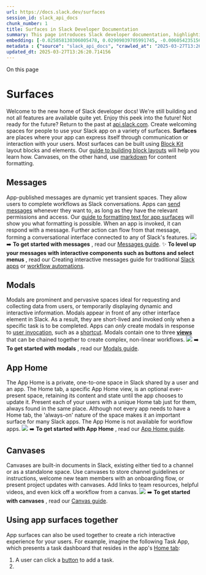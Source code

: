 ```yaml
---
url: https://docs.slack.dev/surfaces
session_id: slack_api_docs
chunk_number: 1
title: Surfaces in Slack Developer Documentation
summary: This page introduces Slack developer documentation, highlighting 'Surfaces' where apps can engage users through interaction. Surfaces utilize Block Kit for layout and can also use markdown for content formatting. Users can learn about building these layouts in the guide provided.
embedding: [-0.025858130306005478, 0.02909039705991745, -0.006054235156625509, 0.030518608167767525, 0.03876213729381561, -0.037634603679180145, -0.0179152749478817, -0.012979177758097649, 0.02478070743381977, 0.013793508522212505, -0.02628408744931221, -0.031145015731453896, -0.025983411818742752, -0.006564757786691189, 0.006765208672732115, 0.023841096088290215, -0.02861432544887066, 0.02966669201850891, 0.01644947938621044, -0.005888237152248621, 0.04429958760738373, -0.0033544159960001707, -0.0303933247923851, 0.05058872699737549, -0.01766471192240715, -0.009408650919795036, -0.017201168462634087, 0.06208958104252815, -0.01708841510117054, 0.0001341883762506768, 0.03106984682381153, -0.008826091885566711, -0.01713852770626545, 0.0052399043925106525, 0.03708336502313614, -0.01326732523739338, 0.024267053231596947, 0.05577538534998894, -0.008400133810937405, -0.0032823788933455944, 0.006827849429100752, 0.02681027166545391, 0.02072158269584179, 0.009565252810716629, -0.02986714243888855, 0.0074667856097221375, -0.041944291442632675, 0.007648444268852472, -0.013405135832726955, 0.043923743069171906, -0.03978944942355156, 0.0094838198274374, 0.0010539317736402154, -0.028789721429347992, -0.038461461663246155, -0.027035778388381004, -0.10313184559345245, 0.0029691748786717653, -0.01834123209118843, -0.005647069774568081, 0.019832083955407143, 0.03169625625014305, -0.0014305596705526114, 0.0027201776392757893, -0.023590533062815666, -0.01887994259595871, -0.037584491074085236, 0.016637401655316353, -0.011732625775039196, -0.0010367055656388402, 0.05707831308245659, 0.01940612494945526, -0.009859665296971798, 0.04612869769334793, 0.004970549140125513, -0.056076060980558395, 0.0012183639919385314, 0.05487335845828056, -0.016537176445126534, -0.04665488377213478, 0.018316175788640976, 0.01680026762187481, -0.0452016144990921, -0.011970660649240017, -0.0815834030508995, 0.02361558936536312, -0.016825323924422264, -0.002377219032496214, -0.043873630464076996, -0.008562999777495861, -0.010567505843937397, -0.0056345416232943535, -0.03262333944439888, 0.015697788447141647, 0.04522667080163956, 0.020834336057305336, -0.03678268939256668, -0.0045038750395178795, 0.012810047715902328, 0.03154591843485832, 0.09471292048692703, -0.0597342848777771, -0.05497358366847038, -0.04743162915110588, 0.054773133248090744, -0.028714552521705627, 0.033274803310632706, 0.03157097473740578, -0.01959404908120632, -0.04545217752456665, -0.09275852888822556, -0.005524920299649239, 0.005618881434202194, 0.017389090731739998, 0.02114753983914852, -0.013016762211918831, 0.02048354782164097, -0.028088143095374107, 0.02711094729602337, -0.052067048847675323, -0.04086687043309212, -0.003749052993953228, -0.013668227009475231, 0.017802521586418152, -0.004882852081209421, -0.03988967463374138, -0.03001748025417328, -0.00820594746619463, -0.056126173585653305, 0.004798286594450474, 0.021360520273447037, -0.006796529050916433, 0.01578548736870289, -0.06244036927819252, -0.00424704747274518, -0.02618386223912239, -0.03462784364819527, 0.009408650919795036, -0.033425141125917435, 0.01348030474036932, 0.04434970021247864, -0.03740909695625305, 0.00690928241237998, -0.0058130682446062565, -0.031921762973070145, -0.01358052995055914, -0.003749052993953228, 0.017727352678775787, -0.056276511400938034, -0.0070721483789384365, 0.006802793126553297, 0.003119512926787138, -0.01796538755297661, -0.008149570785462856, 0.0009169050026685, -0.04046596959233284, 0.03658223897218704, 0.05512392148375511, -0.009696798399090767, -0.01737656258046627, 0.003022419521585107, -0.035053800791502, -0.0011980056297034025, -0.029516354203224182, -0.051716260612010956, -0.03678268939256668, 0.0065271733328700066, -0.014595311135053635, -0.05367065593600273, 0.0207716953009367, -0.056176286190748215, -0.02686038427054882, -0.014695536345243454, -0.00012949031952302903, 0.020157815888524055, -0.010536185465753078, -0.0418190099298954, -0.03450256213545799, -0.01190801989287138, 0.007328975945711136, 0.014319690875709057, 0.003955767955631018, -0.037584491074085236, -0.04206957295536995, -0.037634603679180145, 0.013630642555654049, -0.02395384944975376, -0.014407388865947723, -0.06434465199708939, -0.007629652041941881, -0.04517655819654465, -0.002659102901816368, 0.009671742096543312, 0.03122018463909626, 0.01766471192240715, -0.025569982826709747, 0.024705538526177406, 0.0063298549503088, 0.01849156990647316, -0.020646413788199425, 0.04477565735578537, 0.008180891163647175, 0.029065340757369995, -0.010943351313471794, 0.00842519011348486, -0.004118633922189474, 0.009402386844158173, 0.02459278516471386, -0.02138557657599449, -0.020496075972914696, 0.030944565311074257, -0.02966669201850891, -0.024517616257071495, 0.009834608994424343, -0.035304367542266846, -0.029992423951625824, -0.006627398543059826, 0.005346394143998623, -0.049060288816690445, 0.0449259951710701, -0.022375300526618958, 0.05798034369945526, 0.04171878471970558, -0.04119260236620903, 0.008913788944482803, 0.04512644559144974, 0.04099215194582939, -0.0472562350332737, 0.013417663984000683, 0.0342770554125309, 0.026033524423837662, 0.02711094729602337, 0.016524648293852806, -0.047556910663843155, 0.03044343739748001, -0.04763207957148552, 0.03069400228559971, -0.014582782983779907, 0.0019872800912708044, 0.009959890507161617, 0.007153581362217665, 0.02793780528008938, 0.030819283798336983, 0.015171606093645096, 0.03853663057088852, 0.02082180790603161, -0.021799005568027496, -0.05562504753470421, 0.01057376991957426, 0.047556910663843155, 0.0815332904458046, 0.0283136498183012, 0.005875709000974894, 0.011951868422329426, 0.014720592647790909, -0.05687786266207695, -0.034001436084508896, 0.008537943474948406, -0.0008675753488205373, -0.024943573400378227, 0.021999455988407135, -0.0050050015561282635, -0.03823595494031906, 0.005957141984254122, 0.01519666239619255, 0.00820594746619463, 0.005080170463770628, 0.036031000316143036, 0.008581792004406452, -0.048383768647909164, -0.007447993382811546, 0.031094903126358986, 0.01500874012708664, 0.020345738157629967, -0.016524648293852806, -0.0514155849814415, 0.004228255245834589, -0.031971875578165054, 0.006317326799035072, -0.01391879003494978, -0.012001981027424335, -0.00104062061291188, 0.035204142332077026, 0.023590533062815666, -0.006946866866201162, -0.01820342242717743, 0.0240164902061224, 0.01829111948609352, -0.011644928716123104, -0.005947745870798826, -0.019769443199038506, 0.0501377135515213, -0.005672126077115536, 0.005556240677833557, 0.026835327968001366, 0.07877709716558456, 0.020633885636925697, -0.01371833961457014, 0.003100720467045903, -0.0023631248623132706, -0.007397880777716637, -0.019205674529075623, 0.044124193489551544, 0.020508604124188423, 0.06203946843743324, 0.00936480239033699, 0.025632623583078384, 0.032698508352041245, 0.05953383445739746, -0.06123766675591469, 0.0008769714622758329, 0.014946099370718002, 0.010755429044365883, -0.04627903923392296, -0.046880390495061874, -0.00878850743174553, 0.07276357710361481, 0.018854886293411255, -0.001417248509824276, -0.009928570128977299, -0.016674986109137535, 0.034778181463479996, 0.02231265977025032, -0.014933571219444275, 0.0003523546038195491, -0.07807552069425583, 0.02082180790603161, -0.006940602790564299, -0.02217485010623932, -0.0680529847741127, 0.060385748744010925, -0.051916711032390594, -0.01728886552155018, 0.03422694280743599, -0.01163866464048624, -0.033575478941202164, 0.026609819382429123, 0.008819827809929848, -0.00994736235588789, 0.03267345204949379, 0.009320953860878944, -0.05427200719714165, -0.039864618331193924, -0.011695041321218014, 0.0063141947612166405, 0.018792245537042618, -0.020997202023863792, -0.016662457957863808, -0.006827849429100752, 0.006514645181596279, -0.031871650367975235, -0.0007434682338498533, -0.00361750740557909, -0.0013710509520024061, -0.02498115971684456, 0.020533660426735878, -0.0037584491074085236, -0.07381594181060791, -0.008030553348362446, 0.014219465665519238, -0.036381788551807404, -0.029366016387939453, -0.022275075316429138, -0.0077737257815897465, 0.014683008193969727, 0.02121018059551716, -0.005490467883646488, -0.02560756728053093, 0.017990443855524063, -0.00762338750064373, 0.03329985961318016, 0.016637401655316353, 0.013555473648011684, -0.009107975289225578, -0.028664439916610718, -0.010473544709384441, -0.004200066905468702, -0.033475253731012344, -0.013329965993762016, 0.038261011242866516, 0.045527346432209015, 0.0025087648537009954, -0.031821537762880325, -0.02966669201850891, 0.0037647131830453873, -0.007974176667630672, -0.0065271733328700066, 0.026985665783286095, -0.017977915704250336, 0.011400628834962845, -0.00578487990424037, 0.002751498017460108, -0.009433707222342491, 0.008074401877820492, 0.049736808985471725, 0.025908242911100388, 0.014720592647790909, -0.00042595757986418903, 0.04700567200779915, -0.020746638998389244, 0.02361558936536312, -0.004597836174070835, -0.024818291887640953, -0.006646190769970417, -0.004613496363162994, -0.012747406959533691, 0.03480323776602745, -0.03294907137751579, -0.016399366781115532, -0.006029178854078054, 0.017163584008812904, -0.0032353983260691166, 0.01381856482475996, -0.0053557902574539185, -0.01130666770040989, -0.013442720286548138, 0.016136275604367256, -0.014770705252885818, 0.02653465047478676, 0.04439981281757355, 0.02981702983379364, -0.07787507027387619, 0.020496075972914696, -0.0329991839826107, -0.02778746746480465, 0.06198935583233833, 0.03643190115690231, -0.01646200753748417, 0.027987917885184288, -0.06614870578050613, -0.031671199947595596, 0.006495852954685688, 0.057579442858695984, -0.008851148188114166, -0.024267053231596947, 0.00457277987152338, -0.00854420755058527, -0.003962032031267881, 0.01033573504537344, 0.009452499449253082, 0.006445740349590778, -0.02231265977025032, -0.023853624239563942, 0.015234246850013733, -0.04362306743860245, -0.004535195417702198, -0.028338706120848656, -0.04084181413054466, -0.012139790691435337, 0.011125009506940842, -0.036181338131427765, -0.001414899481460452, 0.025782961398363113, 0.033375028520822525, -0.0706588476896286, -0.010260566137731075, 0.02919062227010727, -0.01457025483250618, 0.04159350320696831, 0.03933843597769737, 0.0433725044131279, 0.02250058203935623, -0.02904028445482254, 0.0010367055656388402, 0.004306556191295385, 0.02483082003891468, 0.004958020988851786, -0.022037040442228317, 0.021523386240005493, -0.0071159969083964825, 0.03578043729066849, -0.007278863340616226, 0.07401639223098755, -0.02716105990111828, -0.03936349228024483, -0.0524679496884346, 0.013455248437821865, 0.022275075316429138, 0.0366072952747345, 0.029616579413414, -0.012221223674714565, 0.0057410309091210365, -0.04632915183901787, 0.007567010819911957, 0.04019035026431084, 0.0550738088786602, -0.02250058203935623, -0.01195813249796629, 0.024129243567585945, 0.012565748766064644, -0.060285523533821106, 0.03209715709090233, 0.041994404047727585, -0.012772463262081146, 0.0041750106029212475, -0.03953888639807701, -0.025043800473213196, -0.015171606093645096, 0.010548713617026806, 0.010204189456999302, 0.01485840231180191, -0.05216727405786514, -0.014044071547687054, 0.03733392804861069, 0.0768728107213974, -0.0010327905183658004, -0.02047101967036724, 0.01410671230405569, 0.01270982250571251, 0.028864890336990356, -0.037835054099559784, -0.043247222900390625, 0.03304929658770561, 0.045527346432209015, -0.03760954737663269, 0.008180891163647175, -0.041994404047727585, 0.07176132500171661, 0.003288642968982458, 0.0022582015953958035, -0.0179152749478817, -0.008049345575273037, -0.012515636160969734, -0.03137052059173584, 0.01229639258235693, 0.005014397669583559, -0.04943613335490227, -0.039714280515909195, -0.015798015519976616, 0.0015675865579396486, -0.011005992069840431, -0.006126272026449442, 0.009051598608493805, 0.004976813215762377, -0.004278367850929499, 0.003564262529835105, -0.053470201790332794, -0.05793023109436035, -0.00013869069516658783, 0.009909777902066708, -0.0010962142841890454, 0.025933299213647842, 0.02550734207034111, 0.021723836660385132, -0.0329991839826107, 0.00892631709575653, -0.007460521534085274, -0.003579922718927264, 0.0012802217388525605, 0.004951756913214922, 0.012784991413354874, -0.013329965993762016, 0.04349778592586517, -0.02501874417066574, 0.04239530488848686, -0.007097204681485891, -0.0038367502856999636, 0.0015119927702471614, 0.011657456867396832, -0.006733888294547796, -0.01945623941719532, -0.01287895254790783, 0.03693302720785141, 0.002975438954308629, -0.0021172596607357264, 0.023352498188614845, 0.012333977036178112, 0.030518608167767525, -0.014094184152781963, 0.01018539723008871, 0.03164614364504814, 0.003774109296500683, 0.006483324803411961, 0.002313012257218361, -0.009020278230309486, -0.011550966650247574, 0.013192156329751015, 0.021185124292969704, -0.034352224320173264, 0.02270103245973587, -0.04274609684944153, -0.044174306094646454, -0.021285351365804672, 0.0037835054099559784, -0.037784941494464874, 0.012797519564628601, -0.01649959199130535, -0.006752680521458387, 0.02778746746480465, -0.025131497532129288, 0.012866424396634102, -0.035204142332077026, -0.027336454018950462, 0.03512897342443466, 0.011369308456778526, -0.03122018463909626, -0.030919509008526802, 0.007354032248258591, -0.0012066187337040901, -0.000363904022378847, 0.00020769346156157553, -0.05637673661112785, -0.032498057931661606, -0.04279620945453644, -0.01485840231180191, -0.010304414667189121, -0.04229507967829704, -0.006260950118303299, -0.007310183718800545, 0.0025682735722512007, 0.02332744188606739, 0.00470745749771595, -0.022488053888082504, -0.047607023268938065, -0.008381341584026814, 0.03232266381382942, -0.001854168251156807, 0.024091659113764763, 0.03730887174606323, -0.000603700871579349, -0.0314456932246685, -0.013304909691214561, 0.009189408272504807, 0.03650707006454468, 0.01960657723248005, 0.011882963590323925, 0.0012003546580672264, -0.03928832337260246, 0.008168363012373447, -0.015347001142799854, 0.03001748025417328, -0.0006314977654255927, 0.051916711032390594, -0.028012974187731743, -0.032548170536756516, -0.006796529050916433, -0.014119240455329418, 0.03743415325880051, 0.02168625220656395, -0.012891480699181557, -0.011457005515694618, 0.02691049687564373, 0.020007478073239326, -0.020408378913998604, 0.012139790691435337, 0.021523386240005493, 0.008913788944482803, -0.01234650518745184, 0.022300131618976593, 0.015459754504263401, -0.02308940514922142, -0.018654435873031616, 0.035605043172836304, -0.02100973017513752, 0.021072370931506157, -0.008888732641935349, -0.020195400342345238, 0.0021532780956476927, -0.016812795773148537, 0.03345019742846489, -0.012064621783792973, 0.049060288816690445, 0.006577285937964916, -0.035504817962646484, -0.039614055305719376, 0.0025259910617023706, -0.005640805698931217, 0.011801530607044697, 0.019243258982896805, 0.007435465231537819, -0.019092921167612076, 0.006458268500864506, 0.043823517858982086, 0.026985665783286095, 0.027612073346972466, 0.009972418658435345, 0.025883186608552933, -0.03811067342758179, -0.006345515139400959, 0.02851410023868084, -0.01690049283206463, 0.0199949499219656, -0.04507633298635483, 0.03096962161362171, 0.0004001182387582958, 0.0059195575304329395, -0.005672126077115536, 0.041418109089136124, 0.022375300526618958, -0.013142043724656105, -0.0017335846787318587, 0.013292381539940834, -0.0027342718094587326, -0.011300403624773026, 0.0032322662882506847, 0.01224627997726202, 0.03242288902401924, 0.017977915704250336, -0.013079402968287468, -0.04237024858593941, 0.023552948608994484, 0.023365026339888573, -0.009220728650689125, -0.020170344039797783, 0.013041818514466286, -0.04014023765921593, 0.023014236241579056, -0.013292381539940834, 0.0353294238448143, -0.01829111948609352, 0.014056599698960781, -0.008011761121451855, -0.03224749490618706, 0.023740870878100395, -0.006646190769970417, 0.020120231434702873, -0.022199906408786774, -0.011663720943033695, 0.0035830549895763397, 0.002272295765578747, -0.023790983483195305, -0.03896259143948555, -0.03775988519191742, 0.014019015245139599, -0.01316710002720356, -0.013292381539940834, -0.013329965993762016, 0.017927803099155426, 0.01108742505311966, 0.04201946035027504, -0.016349254176020622, 0.015134021639823914, 0.006984451320022345, -0.018178366124629974, -0.01410671230405569, 0.01839134469628334, -0.05058872699737549, 0.014382332563400269, -0.006996979471296072, -0.02701072208583355, -0.014332219958305359, 0.021961871534585953, 0.041418109089136124, 0.013655698858201504, 0.008700809441506863, 0.007510634139180183, -0.022250019013881683, -0.0035767906811088324, -0.028388818725943565, 0.02648453786969185, 0.002793780528008938, 0.009389858692884445, -0.001913677086122334, -0.01452014222741127, -0.012308920733630657, 0.01766471192240715, -0.03595583140850067, 0.023339970037341118, 0.017176112160086632, 0.029215678572654724, 0.0392131544649601, 0.0423201359808445, -0.014808289706707, 0.015597564168274403, 0.015985937789082527, -0.004719985648989677, -0.0016083030495792627, -0.00924578495323658, -0.0015965579077601433, 0.018654435873031616, -0.01519666239619255, 0.01950635202229023, 0.008619376458227634, -0.021172596141695976, -0.003598715178668499, -0.033575478941202164, -0.02555745467543602, 0.016487063840031624, 0.028038030490279198, -0.026259031146764755, -0.02743667922914028, 0.018065612763166428, -0.01550986710935831, 0.012640917673707008, 0.031295351684093475, -0.05382099375128746, -0.004710589535534382, -0.028664439916610718, -0.010341999121010303, -0.05432211980223656, -0.03527931123971939, -0.008894996717572212, -0.006652454845607281, 0.012904008850455284, -0.01561009231954813, 0.0031774556264281273, 0.006733888294547796, -0.08238520473241806, -0.04723117873072624, -0.004394253715872765, -0.017075886949896812, -0.0022519375197589397, 0.004929832648485899, -0.016223972663283348, -0.0220746248960495, 0.04056619480252266, 0.0010868181707337499, 0.01621144451200962, -0.006834113504737616, 0.010467280633747578, 0.0024132374674081802, 0.013279853388667107, -0.011507118120789528, 0.011043576523661613, 0.024166828021407127, 0.01723875291645527, -0.0201327595859766, -0.010836862027645111, -0.012634653598070145, -0.012265072204172611, 0.04374834895133972, 0.0013021460035815835, -0.0478074736893177, 0.036707520484924316, -0.0076171234250068665, 0.023552948608994484, 0.0043253484182059765, -0.004181274678558111, 0.030944565311074257, -0.012227487750351429, 0.003395132487639785, -0.04500116407871246, 0.002645008498802781, 0.02226254716515541, 0.003949503879994154, 0.01877971738576889, -0.03340008482336998, -0.009646685793995857, 0.01561009231954813, 0.006708831992000341, -0.027862636372447014, 0.019055336713790894, 0.025494813919067383, -0.002392879221588373, 0.017702296376228333, -0.04006506875157356, 0.034728068858385086, 0.023690758273005486, -0.04434970021247864, 0.022300131618976593, 0.012233751825988293, 0.009678006172180176, 0.0001908587437355891, -0.023603061214089394, -0.0283136498183012, 0.0019841480534523726, 0.015434698201715946, 0.03164614364504814, 0.0073790885508060455, 0.034151773899793625, 0.002333370503038168, 0.029416128993034363, -0.020107703283429146, 0.010705316439270973, -0.015647675842046738, -0.03147074952721596, 0.0023819170892238617, -0.014783233404159546, 0.0529690757393837, 0.03645695745944977, 0.005935217719525099, 0.024580257013440132, 0.025833074003458023, 0.014044071547687054, -0.0034013965632766485, 0.028138255700469017, -0.031044790521264076, 0.010097700171172619, -0.01555997971445322, 0.03402649238705635, 0.034051548689603806, 0.006990715395659208, -0.01872960478067398, -0.01441991701722145, 0.0002581976295914501, 0.009377330541610718, 0.0009176880121231079, 0.03568021208047867, -0.012916537001729012, 0.001747678848914802, -0.02851410023868084, -0.03179648146033287, 0.0005026925937272608, -0.010673996061086655, 0.008682017214596272, 0.057579442858695984, -0.0189676396548748, 0.04096709564328194, 0.030618833377957344, -0.009339746087789536, -0.0007743971073068678, -0.0322224386036396, 0.033425141125917435, -0.005336998030543327, 0.002084373263642192, 0.008368813432753086, 0.012283864431083202, -0.0029707408975809813, 0.0026528385933488607, 0.005731634795665741, 0.03209715709090233, -0.034101661294698715, -0.009239520877599716, 0.027361510321497917, -0.0045477235689759254, 0.0008386039990000427, 0.010730372741818428, 0.015096437186002731, -0.0031508333049714565, -0.028338706120848656, 0.014019015245139599, -0.0016740758437663317, 0.013317437842488289, 0.015547451563179493, -0.003564262529835105, 0.010060115717351437, 0.00977823231369257, -0.018115725368261337, 0.027712298557162285, -0.027211172506213188, 0.029641635715961456, -0.015660203993320465, 0.019005224108695984, 0.009007750079035759, 0.0249310452491045, 0.004225123208016157, 0.00931468978524208, -0.0021125616040080786, -0.015372057445347309, 0.001999808242544532, -0.01241541001945734, 0.008350021205842495, -0.0074041448533535, -0.0029409865383058786, 0.017927803099155426, -0.038511574268341064, -0.030994677916169167, 0.02138557657599449, 0.05823090672492981, 0.014708064496517181, 0.042620815336704254, -0.003924447111785412, 0.014382332563400269, -0.04527678340673447, -0.06995726376771927, -0.026785213500261307, 0.006784000899642706, -0.009565252810716629, 0.0222124345600605, 0.007836366072297096, -0.04019035026431084, -0.009396122768521309, -0.014332219958305359, -0.009621629491448402, 0.03590571880340576, -0.024229468777775764, -0.00525243254378438, -0.005055114161223173, 0.04332239180803299, 0.02696060948073864, -0.007209958508610725, 0.012584540992975235, 0.033575478941202164, 0.010592562146484852, -0.027085890993475914, -0.01250937208533287, 0.0028673834167420864, -0.02366570197045803, 0.006953130941838026, 0.005703446455299854, 0.0060072545893490314, 0.023753399029374123, -0.04472554475069046, 0.030944565311074257, -0.006627398543059826, -0.028088143095374107, -0.011500854045152664, 0.02182406187057495, 0.034677956253290176, 0.011845379136502743, -0.01680026762187481, -0.02023298479616642, -0.022400356829166412, -0.0010570638114586473, -0.03605605661869049, -0.004579043947160244, 0.021523386240005493, -0.010260566137731075, 0.04096709564328194, 0.0004929049755446613, -0.017551956698298454, 0.016186388209462166, 0.03154591843485832, -0.030668945983052254, 0.05547470971941948, -0.008299908600747585, 0.010517393238842487, -0.016725098714232445, 0.024605313315987587, 0.009872193448245525, 0.017689768224954605, 0.004691797308623791, 0.004375461023300886, -0.013254797086119652, -0.06269092857837677, -0.0028611193411052227, -0.023352498188614845, -0.03928832337260246, -0.018516626209020615, -0.04763207957148552, -0.03683280199766159, 0.006383099593222141, 0.02080927975475788, -0.03570526838302612, -0.008769714273512363, -0.02222496271133423, 0.006323590874671936, 0.0002744451048783958, 0.013780980370938778, -0.0201327595859766, 0.025808017700910568, 0.027261285111308098, -0.0038774667773395777, -0.031044790521264076, -0.007090940605849028, 0.04307182878255844, 0.03605605661869049, -0.004719985648989677, 0.03485335037112236, -0.019543936476111412, -0.054823245853185654, -0.005424695089459419, 0.012183639220893383, 0.0394887737929821, 0.013417663984000683, -0.003889994928613305, -0.008519151248037815, -0.003987088333815336, 0.02057124488055706, 0.03204704448580742, -0.015910768881440163, -0.0020248645450919867, -0.00283136498183012, 0.006871697958558798, 0.022300131618976593, -0.0075294263660907745, 0.004651080816984177, 0.0337759293615818, 0.05023793876171112, -0.00494862487539649, -0.04019035026431084, -0.01527183223515749, 0.011951868422329426, 0.003871202701702714, 0.0059195575304329395, -0.011851643212139606, 0.038461461663246155, -0.027612073346972466, 0.0402655191719532, 0.004012144636362791, 0.03547976166009903, -0.0010688089532777667, -0.006361175328493118, -0.03294907137751579, 0.012102206237614155, -0.006229629274457693, 0.001872960478067398, -0.007191166281700134, 0.003457773244008422, 0.0011189216747879982, -0.007899007759988308, 0.029115453362464905, 0.01500874012708664, 0.008393869735300541, -0.008694545365869999, -0.0003807387256529182, -0.014795761555433273, 0.023252272978425026, 0.021799005568027496, -0.019468767568469048, -0.003949503879994154, 0.004532063379883766, -0.018992695957422256, -0.013417663984000683, 0.02536953240633011, 0.005997858475893736, 0.0010993464384227991, 0.019005224108695984, -0.012546956539154053, 0.0009443103335797787, -0.010103964246809483, 0.02072158269584179, -0.02503127232193947, 0.040290575474500656, -0.021285351365804672, 0.03891247883439064, 0.02028309740126133, -0.01641189493238926, -0.01854168251156807, 0.01877971738576889, 0.0053056771866977215, 0.002128221793100238, 0.008688281290233135, -0.04870950058102608, -0.005211716052144766, -0.016587289050221443, 0.006379967555403709, -0.004810814745724201, 0.022876426577568054, 0.034828294068574905, 0.02696060948073864, -0.03340008482336998, 0.003247926477342844, 0.000915338983759284, 0.014946099370718002, 0.03760954737663269, 0.00029480335069820285, 0.010924559086561203, -0.04186912253499031, 0.009446235373616219, -0.004065389279276133, -0.0571284256875515, -0.03224749490618706, -0.044900938868522644, 0.003661355935037136, 0.006495852954685688, 0.001970053883269429, -0.02177394926548004, 0.011720097623765469, 0.0008025855058804154, 0.028814777731895447, 0.004770098254084587, -0.015284360386431217, 0.019255787134170532, 0.0019904121290892363, -0.031971875578165054, -0.009452499449253082, 0.07692292332649231, -0.022450469434261322, -0.010517393238842487, -0.009934834204614162, 0.018215950578451157, 0.0063987597823143005, 0.023853624239563942, 0.00825606007128954, -0.011601080186665058, -0.04439981281757355, -0.044023968279361725, 0.013254797086119652, 0.014169353060424328, -0.013242268934845924, 0.008519151248037815, -0.020884448662400246, 0.03803550451993942, 0.02085939235985279, 0.021185124292969704, -0.009283369407057762, 0.03209715709090233, -0.00036742756492458284, 0.020395850762724876, 0.0126597099006176, -0.01391879003494978, -0.0033794722985476255, 0.010511129163205624, -0.014444973319768906, 0.03580549359321594, 0.0047419099137187, -0.01776493713259697, 0.004018408711999655, -0.002879911568015814, -0.006132536102086306, -0.012133526615798473, -0.009057862684130669, 0.030518608167767525, -0.04014023765921593, 0.029265791177749634, -0.0008433020557276905, -0.026359256356954575, -0.023653173819184303, 0.028965115547180176, -0.015171606093645096, 8.515236550010741e-05, -0.00025056328740902245, 0.0008613112731836736, -0.02033321000635624, -7.678394467802718e-05, -0.027286341413855553, -0.00636430736631155, 0.046253982931375504, 0.02361558936536312, -0.010141548700630665, -0.017389090731739998, 0.004942360799759626, 0.01321721263229847, 0.035354480147361755, -0.019756915047764778, -0.0013264192966744304, -0.04424947500228882, 0.049636583775281906, 0.004967417102307081, 0.048283543437719345, -0.027762411162257195, 0.016637401655316353, -0.027035778388381004, -0.018854886293411255, 0.010955879464745522, 0.01839134469628334, -0.026409368962049484, 0.02653465047478676, 0.042520590126514435, 0.013568001799285412, -0.0004306556365918368, -0.0018807905726134777, -0.0058569167740643024, -0.013392606750130653, 0.04630409553647041, 0.009577780961990356, -0.013467776589095592, -0.022275075316429138, 0.012327712960541248, -0.002701385412365198, -0.037734828889369965, -0.0075294263660907745, 0.0024273318704217672, -0.0002963693696074188, -0.040541138499975204, -0.0016333593521267176, -0.008625640533864498, -0.02648453786969185, 0.03580549359321594, 0.011876699514687061, 0.012277600355446339, 0.030819283798336983, -0.020796751603484154, -0.003244794439524412, -0.0005222678300924599, -0.0019653558265417814, 0.0010006871307268739, 0.025582510977983475, -0.005847520660609007, 0.0011541571002453566, -0.026935553178191185, 0.031871650367975235, -0.05286885052919388, 0.028639381751418114, -0.00653343740850687, 0.012891480699181557, -0.015998465940356255, -0.022475525736808777, 0.024517616257071495, -0.006865433882921934, 0.0262339748442173, -0.007717349100857973, -0.0019262052373960614, -0.012459258548915386, 0.009064126759767532, -0.07156087458133698, 0.027561960741877556, 0.0180530846118927, -0.005759823136031628, -0.005759823136031628, -0.03164614364504814, 0.004209463018923998, -0.0005899982061237097, -0.017401618883013725, -0.00750437006354332, 0.03219738230109215, -0.013931318186223507, 0.025382060557603836, 0.03380098566412926, -0.023440195247530937, -0.06203946843743324, 0.01386867742985487, -0.002557311439886689, -0.009007750079035759, 0.02483082003891468, 0.0025917638558894396, -0.0039588999934494495, 0.03417683020234108, 0.006226497236639261, 0.008406397886574268, 0.011939340271055698, -0.024517616257071495, 0.01430716272443533, -0.02511896938085556, -0.004071653354912996, 0.003180587664246559, -0.0065271733328700066, -0.0011204876936972141, 0.028338706120848656, 0.005907029379159212, -0.006514645181596279, -0.016299141570925713, 0.002605858026072383, -0.016862908378243446, 0.025808017700910568, -0.019005224108695984, 0.021047314628958702, -0.01862937957048416, -0.012929065153002739, -0.0233775544911623, -0.0004733296809718013, -0.020784223452210426, -0.0013397305738180876, 0.007805046159774065, -0.007003243546932936, -0.014344748109579086, -0.027511848136782646, -0.002272295765578747, -0.0433725044131279, 0.022488053888082504, 0.020258041098713875, -0.007109732832759619, 0.006439476273953915, 0.013455248437821865, -0.0322224386036396, -0.0306438896805048, -0.0120082451030612, 0.019393596798181534, 0.016274085268378258, -0.022726088762283325, 0.016687514260411263, 0.02236277237534523, -0.010179133154451847, -0.0014086354058235884, -0.02322721667587757, 0.014282106421887875, -0.038261011242866516, -0.024379806593060493, -0.010097700171172619, -0.030869396403431892, -0.010341999121010303, -0.007335240021348, 0.007930328138172626, -0.00044670733041130006, 0.017777465283870697, 0.02909039705991745, 0.0031257770024240017, -0.044951051473617554, -0.02391626499593258, -0.001293532899580896, -0.010999727994203568, 0.016036050394177437, -0.02033321000635624, 0.00762338750064373, 0.024793235585093498, 0.02144821733236313, -0.015848128125071526, 0.0167501550167799, 0.020245512947440147, 0.009226992726325989, 0.035980887711048126, 0.04289643466472626, 0.012791255488991737, 0.023891208693385124, 0.03297412768006325, -0.0016427554655820131, -0.034101661294698715, -0.016487063840031624, 0.007967912591993809, -0.011939340271055698, -0.005055114161223173, 0.03309940919280052, 0.013568001799285412, -0.045377008616924286, -0.024041546508669853, -0.01955646462738514, 0.02347777970135212, 0.02008264698088169, -0.01844145730137825, 0.06103721633553505, -0.0013256362872198224, -0.02618386223912239, -0.010880710557103157, -0.015572507865726948, -0.004319084342569113, 0.006809057202190161, 0.011413156986236572, 0.021373048424720764, -0.02255069464445114, -0.0034264528658241034, -0.02420441247522831, 0.0035517343785613775, 0.0008801035000942647, 0.0021360518876463175, -0.02168625220656395, 0.03367570415139198, 0.008819827809929848, 0.04269598424434662, 0.014733120799064636, -0.009615365415811539, 0.029641635715961456, 0.022826313972473145, 0.017551956698298454, -0.006608606316149235, 0.026459481567144394, -0.0008041515247896314, -0.028589269146323204, -0.006577285937964916, 0.007836366072297096, 0.00931468978524208, -0.001560539472848177, -0.0041092378087341785, 0.0008268587989732623, -0.006226497236639261, -0.016612345352768898, 0.01844145730137825, -0.01490851491689682, -0.00033375812927260995, 0.007535690441727638, 0.029391072690486908, 0.005434091202914715, -0.020546188578009605, 0.010191661305725574, -0.009890985675156116, 0.006865433882921934, -0.01965668983757496, -0.02139810472726822, 0.0030537398997694254, -0.013229740783572197, 0.003222870174795389, -0.0012982309563085437, 0.017163584008812904, 0.005668994039297104, -0.013329965993762016, 0.013931318186223507, 0.004447498358786106, 0.01824100688099861, -0.011970660649240017, -0.018717076629400253, -0.019418654963374138, 0.02643442526459694, -0.005734766833484173, -0.006170120555907488, -0.005797408055514097, -0.014670480042696, -0.00013976733316667378, 0.029541410505771637, 0.0014055033680051565, -0.0009309991728514433, 0.00537458248436451, 0.02919062227010727, 0.05647696182131767, -0.021097427234053612, 0.02251311019062996, -0.01606110669672489, -0.0046322885900735855, 0.015372057445347309, -0.001934035331942141, 0.006195176858454943, -0.012390353716909885, 0.017777465283870697, -0.012302656657993793, -0.004820210859179497, -0.01267850212752819, -0.00511775491759181, -0.018215950578451157, -0.013931318186223507, 0.008500359021127224, 0.0470307283103466, 0.018266063183546066, 0.023026764392852783, 0.025808017700910568, -0.01656223274767399, -0.029842086136341095, 0.008619376458227634, -0.016036050394177437, 0.03234772011637688, 0.0368829146027565, 0.028438931331038475, 0.012966649606823921, -0.007241278886795044, 0.012484315782785416, 0.026885440573096275, 0.021084899082779884, 0.032848846167325974, -0.021723836660385132, 0.027085890993475914, -0.027336454018950462, 0.03367570415139198, 0.0012872688239440322, 0.014482557773590088, 0.0423201359808445, 0.02226254716515541, 0.0026168201584368944, 0.01348030474036932, -0.01901775225996971, 0.007097204681485891, 0.013104459270834923, 0.0009505744092166424, 0.03224749490618706, -0.010323206894099712, 0.014971155673265457, -0.001518256845884025, -0.03943866118788719, 0.021986927837133408, 0.017689768224954605, -0.0433725044131279, -0.0029644768219441175, -0.028438931331038475, 0.012916537001729012, -0.022325187921524048, 0.001706962357275188, -0.01161987241357565, -0.03590571880340576, 0.005446619354188442, -0.0064206840470433235, -0.023339970037341118, -0.031671199947595596, 0.0550738088786602, -0.030618833377957344, -0.010197925381362438, -0.02696060948073864, -0.02352789230644703, -0.0229891799390316, -0.0073164477944374084, -0.02275114506483078, 0.030318155884742737, 0.003868070663884282, 0.03818584233522415, -0.003251058515161276, 0.01316710002720356, -0.011081160977482796, 0.003100720467045903, -0.01381856482475996, -0.007892743684351444]
metadata : {"source": "slack_api_docs", "crawled_at": "2025-03-27T13:26:18.798266", "url_path": "/surfaces", "chunk_size": 4846}
updated_dt: 2025-03-27T13:26:20.714156
---
```

On this page
# Surfaces
Welcome to the new home of Slack developer docs!
We're still building and not all features are available quite yet. Enjoy this peek into the future!
Not ready for the future? Return to the past at [api.slack.com](https://api.slack.com/docs).
Create welcoming spaces for people to use your Slack app on a variety of surfaces. **Surfaces** are places where your app can express itself through communication or interaction with your users.
Most surfaces can be built using [Block Kit](https://docs.slack.dev/block-kit) layout blocks and elements. Our [guide to building block layouts](https://docs.slack.dev/block-kit) will help you learn how. Canvases, on the other hand, use [markdown](https://docs.slack.dev/messaging/formatting-message-text#basic-formatting) for content formatting.
## Messages[​](https://docs.slack.dev/surfaces#messages "Direct link to Messages")
App-published messages are dynamic yet transient spaces. They allow users to complete workflows as Slack conversations.
Apps can [ send messages](https://docs.slack.dev/messaging) whenever they want to, as long as they have the relevant permissions and access. Our [guide to formatting text for app surfaces](https://docs.slack.dev/messaging/formatting-message-text) will show you what formatting is possible.
When an app is invoked, it can respond with a message. Further action can flow from that message, forming a conversational interface connected to any of Slack's features.
![](https://docs.slack.dev/assets/images/message-abstract-179ebdeb187c4f8c2246e9b0ec40c771.png)
➡️ **To get started with messages** , read our [Messages guide](https://docs.slack.dev/messaging).
✨ **To level up your messages with interactive components such as buttons and select menus** , read our Creating interactive messages guide for traditional [Slack apps](https://docs.slack.dev/messaging/creating-interactive-messages) or [workflow automations](https://tools.slack.dev/deno-slack-sdk/guides/creating-an-interactive-message).
## Modals[​](https://docs.slack.dev/surfaces#modals "Direct link to Modals")
Modals are prominent and pervasive spaces ideal for requesting and collecting data from users, or temporarily displaying dynamic and interactive information.
Modals appear in front of any other interface element in Slack. As a result, they are short-lived and invoked only when a specific task is to be completed. Apps can _only_ create modals in response to [user invocation](https://docs.slack.dev/interactivity#user), such as a [shortcut](https://docs.slack.dev/interactivity/implementing-shortcuts).
Modals contain one to three [**views**](https://docs.slack.dev/surfaces/modals#lifecycle) that can be chained together to create complex, non-linear workflows.
![](https://docs.slack.dev/assets/images/modal-abstract-380015b1a576a131176eebb529d1fab0.png)
➡️ **To get started with modals** , read our [Modals guide](https://docs.slack.dev/surfaces/modals).
## App Home[​](https://docs.slack.dev/surfaces#app-home "Direct link to App Home")
The App Home is a private, one-to-one space in Slack shared by a user and an app. The Home tab, a specific App Home view, is an optional ever-present space, retaining its content and state until the app chooses to update it.
Present each of your users with a unique Home tab just for them, always found in the same place.
Although not every app needs to have a Home tab, the 'always-on' nature of the space makes it an important surface for many Slack apps.
The App Home is not available for workflow apps.
![](https://docs.slack.dev/assets/images/app_home_abstract-38f03507602f3dd0afcfb4183eb8d6cc.png)
➡️ **To get started with App Home** , read our [App Home guide](https://docs.slack.dev/surfaces/app-home).
## Canvases[​](https://docs.slack.dev/surfaces#canvases "Direct link to Canvases")
Canvases are built-in documents in Slack, existing either tied to a channel or as a standalone space.
Use canvases to store channel guidelines or instructions, welcome new team members with an onboarding flow, or present project updates with canvases. Add links to team resources, helpful videos, and even kick off a workflow from a canvas.
![](https://docs.slack.dev/assets/images/canvas-b3a55e36a72cc8e34708ddb2dc8fcac8.png)
➡️ **To get started with canvases** , read our [Canvas guide](https://docs.slack.dev/surfaces/canvases).
## Using app surfaces together[​](https://docs.slack.dev/surfaces#next "Direct link to Using app surfaces together")
App surfaces can also be used together to create a rich interactive experience for your users. For example, imagine the following Task App, which presents a task dashboard that resides in the app's [Home tab](https://docs.slack.dev/surfaces/app-home):
  1. A user can click a [button](https://docs.slack.dev/reference/block-kit/block-elements/button-element) to add a task.
  2.